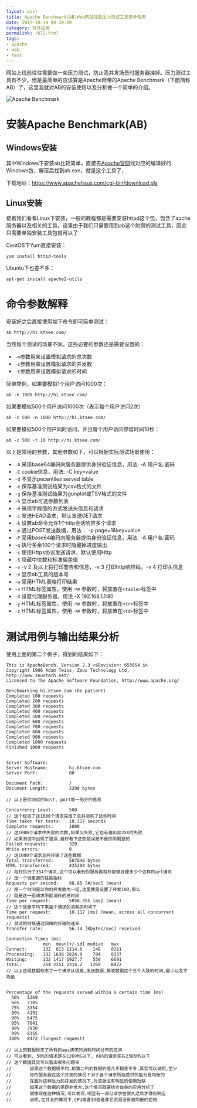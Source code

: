 ```yaml
---
layout: post
title: Apache Benchmark(AB)Web网站性能压力测试工具简单使用
date: 2017-10-19 00:39:00
category: 软件应用
permalink: /672.html
tags:
- apache
- web
- test
---
```


<!--markdown-->网站上线前往往需要做一些压力测试，防止高并发场景时服务器挂掉。压力测试工具有不少，但是最简单的应该算是Apache附带的Apache Benchmark（下面简称AB）了，这里我就对AB的安装使用以及分析做一个简单的介绍。

![Apache Benchmark][1]

# 安装Apache Benchmark(AB)

## Windows安装

其中Windows下安装ab比较简单，直接去[Apache官网][2]找对应的编译好的Windows包，解压后找到ab.exe，就是这个工具了，

下载地址：https://www.apachehaus.com/cgi-bin/download.plx

## Linux安装

接着我们看看Linux下安装，一般的教程都是需要安装httpd这个包，包含了apche服务器以及相关的工具，这里由于我们只需要用到ab这个附带的测试工具，因此只需要单独安装工具包就可以了

CentOS下Yum直接安装：

    yum install httpd-tools 

Ubuntu下也差不多：

    apt-get install apache2-utils

# 命令参数解释

安装好之后直接使用如下命令即可简单测试：

    ab http://hi.ktsee.com/

当然每个测试的场景不同，这些必要的参数还是需要设置的：

- `-n`参数用来设置模拟请求的总次数
- `-c`参数用来设置模拟请求的并发数
- `-t`参数用来设置模拟请求的时间

简单举例，如果要模拟1个用户访问1000次：

    ab -n 1000 http://hi.ktsee.com/

如果要模拟500个用户访问1000次（表示每个用户访问2次）

    ab -c 500 -n 1000 http://hi.ktsee.com/

如果要模拟500个用户同时访问，并且每个用户访问停留时间10秒：

    ab -c 500 -t 10 http://hi.ktsee.com/

以上是常用的参数，其他参数如下，可以根据实际测试场景使用：


- `-A`	采用base64编码向服务器提供身份验证信息，用法: -A 用户名:密码
- `-C`	cookie信息，用法: -C key=value
- `-d`	不显示pecentiles served table
- `-e`	保存基准测试结果为csv格式的文件
- `-g`	保存基准测试结果为gunplot或TSV格式的文件
- `-h`	显示ab可选参数列表
- `-H`	采用字段值的方式发送头信息和请求
- `-i`	发送HEAD请求，默认发送GET请求
- `-k`	设置ab命令允许1个http会话响应多个请求
- `-p`	通过POST发送数据，用法： -p page=1&key=value
- `-P`	采用base64编码向服务器提供身份验证信息，用法: -A 用户名:密码
- `-q`	执行多余100个请求时隐藏掉进度输出
- `-s`	使用Https协议发送请求，默认使用Http
- `-S`	隐藏中位数和标准偏差值
- `-v`	-v 2 及以上将打印警告和信息，-v 3 打印http响应码，-v 4 打印头信息
- `-V`	显示ab工具的版本号
- `-w`	采用HTML表格打印结果
- `-x`	HTML标签属性，使用 -w 参数时，将放置在`<table>`标签中
- `-X`	设置代理服务器，用法 -X 192.168.1.1:80
- `-y`	HTML标签属性，使用 -w 参数时，将放置在`<tr>`标签中
- `-z`	HTML标签属性，使用 -w 参数时，将放置在`<td>`标签中

# 测试用例与输出结果分析

使用上面的第二个例子，得到的结果如下：

    This is ApacheBench, Version 2.3 <$Revision: 655654 $>
    Copyright 1996 Adam Twiss, Zeus Technology Ltd, http://www.zeustech.net/
    Licensed to The Apache Software Foundation, http://www.apache.org/
    
    Benchmarking hi.ktsee.com (be patient)
    Completed 100 requests
    Completed 200 requests
    Completed 300 requests
    Completed 400 requests
    Completed 500 requests
    Completed 600 requests
    Completed 700 requests
    Completed 800 requests
    Completed 900 requests
    Completed 1000 requests
    Finished 1000 requests
    
    
    Server Software:        
    Server Hostname:        hi.ktsee.com                        
    Server Port:            80                                    
    
    Document Path:          /
    Document Length:        2208 bytes
    
    // 以上是你测试的host, port等一部分的信息
    
    Concurrency Level:      500
    // 这个标志了这1000个请求完成了总共消耗了这些时间
    Time taken for tests:   10.117 seconds 
    Complete requests:      1000
    // 这1000个请求中失败的次数,如果又失败,它也有输出非2XX的失败
    // 如果测试中出现了错误,最好看下这些错误是不是你所期望的
    Failed requests:        320
    Write errors:           0
    // 这1000个请求总共传输了这些数据
    Total transferred:      587848 bytes
    HTML transferred:       435294 bytes
    // 每秒执行了334个请求,这个可以看到你服务器每秒能够处理多少个这样的url请求
    // 是一个很重要的性能指标
    Requests per second:    98.85 [#/sec] (mean)
    // 第一个时间是以你的并发数为一组,这里我是设置了并发100,那么
    // 就是这一组请求所能消耗的总时间
    Time per request:       5058.355 [ms] (mean)
    // 这个就是平均下来每个请求的消耗的时间了
    Time per request:       10.117 [ms] (mean, across all concurrent requests)
    // 测试的时候通过网络的传输的速率
    Transfer rate:          56.74 [Kbytes/sec] received
    
    Connection Times (ms)
                  min  mean[+/-sd] median   max
    Connect:      132  613 1214.6    148    8311
    Processing:   132 1638 2024.0    704    8337
    Waiting:      132 1417 1927.7    558    6691
    Total:        264 2251 2314.2   1269    8472
    // 以上这段数据标志了一个请求从连接,发送数据,接收数据这个三个大致的时间,最小以及平均值
    
    
    Percentage of the requests served within a certain time (ms)
      50%   1269
      66%   2385
      75%   3354
      80%   4192
      90%   6475
      95%   7041
      98%   7930
      99%   8355
     100%   8472 (longest request)
    
    // 以上的数据标志了所有的api请求的消耗时间分布的区间
    // 可以看到, 50%的请求是在1269MS以下, 66%的请求实在2385MS以下
    // 这个数据其实可以看出很多问题来
    //       如果这个数据很平均,即第二列的数据的值几乎都差不多,其实可以说明,至少
    //       你的服务器在这个并发的情况下对于各个请求所能提供的能力是均衡的
    //       在面对这种压力的并发的情况下,对资源没有明显的使用短缺
    //       如果这个数据的差距非常大,这个情况就要结合自身的应用分析了
    //       就像现在这种情况,可以发现,明显有一部分请求在很久之后才得到响应
    //       说明,在并发的情况下,CPU或者IO或者其它资源没有被均衡的使用


  [1]: https://static.ktsee.com/s1/2017/10/ab.png
  [2]: http://httpd.apache.org/